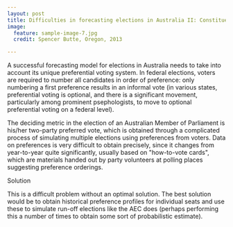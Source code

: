```yaml
---
layout: post
title: Difficulties in forecasting elections in Australia II: Constituency sizes
image:
  feature: sample-image-7.jpg
  credit: Spencer Butte, Oregon, 2013

---
```

A successful forecasting model for elections in Australia needs to take into account its unique preferential voting system. In federal elections, voters are required to number all candidates in order of preference: only numbering a first preference results in an informal vote (in various states, preferential voting is optional, and there is a significant movement, particularly among prominent psephologists, to move to optional preferential voting on a federal level).

The deciding metric in the election of an Australian Member of Parliament is his/her two-party preferred vote, which is obtained through a complicated process of simulating multiple elections using preferences from voters. Data on preferences is very difficult to obtain precisely, since it changes from year-to-year quite significantly, usually based on "how-to-vote cards", which are materials handed out by party volunteers at polling places suggesting preference orderings.

Solution

This is a difficult problem without an optimal solution. The best solution would be to obtain historical preference profiles for individual seats and use these to simulate run-off elections like the AEC does (perhaps performing this a number of times to obtain some sort of probabilistic estimate).

